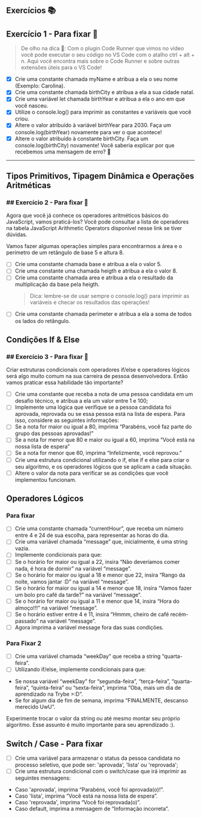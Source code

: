 ## Exercícios :books:

## Exercício 1 - Para fixar 🎯

> De olho na dica 👀: Com o plugin Code Runner que vimos no vídeo você pode executar o seu código no VS Code com o atalho ctrl + alt + n. Aqui você encontra mais sobre o Code Runner e sobre outras extensões úteis para o VS Code!

- [x] Crie uma constante chamada myName e atribua a ela o seu nome (Exemplo: Carolina).
- [x] Crie uma constante chamada birthCity e atribua a ela a sua cidade natal.
- [x] Crie uma variável let chamada birthYear e atribua a ela o ano em que você nasceu.
- [x] Utilize o console.log() para imprimir as constantes e variáveis que você criou.
- [x] Altere o valor atribuído à variável birthYear para 2030. Faça um console.log(birthYear) novamente para ver o que acontece!
- [x] Altere o valor atribuído à constante birthCity. Faça um console.log(birthCity) novamente! Você saberia explicar por que recebemos uma mensagem de erro? 🤔

---

## Tipos Primitivos, Tipagem Dinâmica e Operações Aritméticas

### ## Exercício 2 - Para fixar 🎯

Agora que você já conhece os operadores aritméticos básicos do JavaScript, vamos praticá-los? Você pode consultar a lista de operadores na tabela JavaScript Arithmetic Operators disponível nesse link se tiver dúvidas.

Vamos fazer algumas operações simples para encontrarmos a área e o perímetro de um retângulo de base 5 e altura 8.

- [ ] Crie uma constante chamada base e atribua a ela o valor 5.
- [ ] Crie uma constante uma chamada heigth e atribua a ela o valor 8.
- [ ] Crie uma constante chamada area e atribua a ela o resultado da multiplicação da base pela heigth.
  > Dica: lembre-se de usar sempre o console.log() para imprimir as variáveis e checar os resultados das operações!
- [ ] Crie uma constante chamada perimeter e atribua a ela a soma de todos os lados do retângulo.

## Condições If & Else

### ## Exercício 3 - Para fixar 🎯

Criar estruturas condicionais com operadores if/else e operadores lógicos será algo muito comum na sua carreira de pessoa desenvolvedora. Então vamos praticar essa habilidade tão importante?

- [ ] Crie uma constante que receba a nota de uma pessoa candidata em um desafio técnico, e atribua a ela um valor entre 1 e 100;
- [ ] Implemente uma lógica que verifique se a pessoa candidata foi aprovada, reprovada ou se essa pessoa está na lista de espera. Para isso, considere as seguintes informações:
- [ ] Se a nota for maior ou igual a 80, imprima “Parabéns, você faz parte do grupo das pessoas aprovadas!”
- [ ] Se a nota for menor que 80 e maior ou igual a 60, imprima “Você está na nossa lista de espera”
- [ ] Se a nota for menor que 60, imprima “Infelizmente, você reprovou.”
- [ ] Crie uma estrutura condicional utilizando o if, else if e else para criar o seu algoritmo, e os operadores lógicos que se aplicam a cada situação.
- [ ] Altere o valor da nota para verificar se as condições que você implementou funcionam.

## Operadores Lógicos

### Para fixar

- [ ] Crie uma constante chamada “currentHour”, que receba um número entre 4 e 24 de sua escolha, para representar as horas do dia.
- [ ] Crie uma variável chamada “message” que, inicialmente, é uma string vazia.
- [ ] Implemente condicionais para que:
- [ ] Se o horário for maior ou igual a 22, insira “Não deveríamos comer nada, é hora de dormir” na variável “message”.
- [ ] Se o horário for maior ou igual a 18 e menor que 22, insira “Rango da noite, vamos jantar :D” na variável “message”.
- [ ] Se o horário for maior ou igual a 14 e menor que 18, insira “Vamos fazer um bolo pro café da tarde?” na variável “message”.
- [ ] Se o horário for maior ou igual a 11 e menor que 14, insira “Hora do almoço!!!” na variável “message”.
- [ ] Se o horário estiver entre 4 e 11, insira “Hmmm, cheiro de café recém-passado” na variável “message”.
- [ ] Agora imprima a variável message fora das suas condições.

### Para Fixar 2

- [ ] Crie uma variável chamada “weekDay” que receba a string “quarta-feira”.
- [ ] Utilizando if/else, implemente condicionais para que:
- Se nossa variável “weekDay” for “segunda-feira”, “terça-feira”, “quarta-feira”, “quinta-feira” ou “sexta-feira”, imprima “Oba, mais um dia de aprendizado na Trybe >:D”.
- Se for algum dia de fim de semana, imprima “FINALMENTE, descanso merecido UwU”.

Experimente trocar o valor da string ou até mesmo montar seu próprio algoritmo. Esse assunto é muito importante para seu aprendizado :).

## Switch / Case - Para fixar

- [ ] Crie uma variável para armazenar o status da pessoa candidata no processo seletivo, que pode ser: 'aprovada', 'lista' ou 'reprovada';
- [ ] Crie uma estrutura condicional com o switch/case que irá imprimir as seguintes mensagens:<br>
- Caso 'aprovada', imprima “Parabéns, você foi aprovada(o)!”.
- Caso 'lista', imprima “Você está na nossa lista de espera”.
- Caso 'reprovada', imprima “Você foi reprovada(o)”.
- Caso default, imprima a mensagem de “Informação incorreta”.
